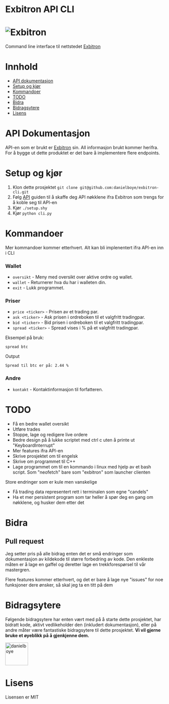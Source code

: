 # Exbitron API CLI

# ![Exbitron](https://cdn.discordapp.com/attachments/994252098571079740/1051226477875691660/image.png)

Command line interface til nettstedet [Exbitron](https://www.exbitron.com/)

# Innhold
- [API dokumentasjon](#api-dokumentasjon)
- [Setup og kjør](#setup-og-kjør)
- [Kommandoer](#kommandoer)
- [TODO](#todo)
- [Bidra](#bidra)
- [Bidragsytere](#bidragsytere)
- [Lisens]()

# API Dokumentasjon

API-en som er brukt er [Exbitron](https://www.exbitron.com/kb/api.html) sin. All informasjon brukt kommer herifra. For å bygge ut dette produktet er det bare å implementere flere endpoints.

# Setup og kjør 

1. Klon dette prosjektet  `git clone git@github.com:danielboye/exbitron-cli.git`
2. Følg [API](api.md) guiden til å skaffe deg API nøkklene ifra Exbitron som trengs for å koble seg til API-en
3. Kjør `./setup.shy`
4. Kjør `python cli.py`

# Kommandoer

Mer kommandoer kommer etterhvert. Alt kan bli implenentert ifra API-en inn i CLI

### Wallet
- `oversikt` - Meny med oversikt over aktive ordre og wallet.
- `wallet` - Returnerer hva du har i walleten din. 
- `exit` - Lukk programmet.

### Priser

- `price <ticker>` - Prisen av et trading par.
- `ask <ticker>` - Ask prisen i ordreboken til et valgfritt tradingpar.
- `bid <ticker>` - Bid prisen i ordreboken til et valgfritt tradingpar.
- `spread <ticker>` - Spread vises i % på et valgfritt tradingpar.

Eksempel på bruk:


```shell
spread btc
```
Output

```shell
Spread til btc er på: 2.44 %
```

### Andre
- `kontakt` - Kontaktinformasjon til forfatteren.

# TODO

- Få en bedre wallet oversikt 
- Utføre trades 
- Stoppe, lage og redigere live ordere
- Bedre design på å lukke scriptet med ctrl c uten å printe ut "KeyboardInterrupt"
- Mer features ifra API-en
- Skrive prosjektet om til engelsk
- Skrive om programmet til C++ 
- Lage programmet om til en kommando i linux med hjelp av et bash script. Som "neofetch" bare som "exbitron" som launcher clienten 

Store endringer som er kule men vanskelige

- Få trading data representert rett i terminalen som egne "candels"
- Ha et mer persistent program som tar heller å spør deg en gang om nøkklene, og husker dem etter det

# Bidra

## Pull request

Jeg setter pris på alle bidrag enten det er små endringer som dokumentasjon av kildekode til større forbedring av
kode. Den enkleste måten er å lage en gaffel og deretter lage en trekkforespørsel til vår mastergren.

Flere features kommer etterhvert, og det er bare å lage nye "issues" for noe funksjoner dere ønsker, så skal jeg ta en titt på dem

# Bidragsytere

Følgende bidragsytere har enten vært med på å starte dette prosjektet, har bidratt
kode, aktivt vedlikeholder den (inkludert dokumentasjon), eller på andre måter
være fantastiske bidragsytere til dette prosjektet. **Vi vil gjerne bruke et øyeblikk på å gjenkjenne dem.**

[<img src="https://github.com/danielboye.png?size=72" alt="danielboye" width="72">](https://github.com/danielboye)

# Lisens

Lisensen er MIT
